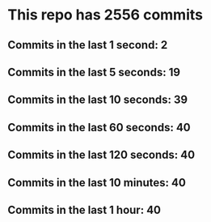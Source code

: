 # This repo has 2556 commits

## Commits in the last 1 second: 2
## Commits in the last 5 seconds: 19
## Commits in the last 10 seconds: 39
## Commits in the last 60 seconds: 40
## Commits in the last 120 seconds: 40
## Commits in the last 10 minutes: 40
## Commits in the last 1 hour: 40
